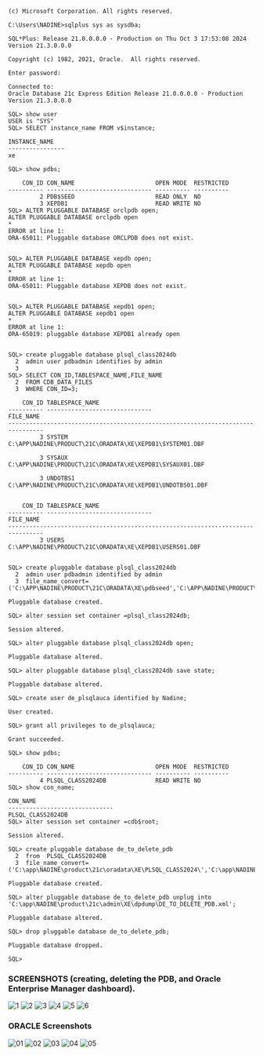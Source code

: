 
```Microsoft Windows [Version 10.0.22631.4169]
(c) Microsoft Corporation. All rights reserved.

C:\Users\NADINE>sqlplus sys as sysdba;

SQL*Plus: Release 21.0.0.0.0 - Production on Thu Oct 3 17:53:08 2024
Version 21.3.0.0.0

Copyright (c) 1982, 2021, Oracle.  All rights reserved.

Enter password:

Connected to:
Oracle Database 21c Express Edition Release 21.0.0.0.0 - Production
Version 21.3.0.0.0

SQL> show user
USER is "SYS"
SQL> SELECT instance_name FROM v$instance;

INSTANCE_NAME
----------------
xe

SQL> show pdbs;

    CON_ID CON_NAME                       OPEN MODE  RESTRICTED
---------- ------------------------------ ---------- ----------
         2 PDB$SEED                       READ ONLY  NO
         3 XEPDB1                         READ WRITE NO
SQL> ALTER PLUGGABLE DATABASE orclpdb open;
ALTER PLUGGABLE DATABASE orclpdb open
*
ERROR at line 1:
ORA-65011: Pluggable database ORCLPDB does not exist.


SQL> ALTER PLUGGABLE DATABASE xepdb open;
ALTER PLUGGABLE DATABASE xepdb open
*
ERROR at line 1:
ORA-65011: Pluggable database XEPDB does not exist.


SQL> ALTER PLUGGABLE DATABASE xepdb1 open;
ALTER PLUGGABLE DATABASE xepdb1 open
*
ERROR at line 1:
ORA-65019: pluggable database XEPDB1 already open


SQL> create pluggable database plsql_class2024db
  2  admin user pdbadmin identifies by admin
  3
SQL> SELECT CON_ID,TABLESPACE_NAME,FILE_NAME
  2  FROM CDB_DATA_FILES
  3  WHERE CON_ID=3;

    CON_ID TABLESPACE_NAME
---------- ------------------------------
FILE_NAME
--------------------------------------------------------------------------------
         3 SYSTEM
C:\APP\NADINE\PRODUCT\21C\ORADATA\XE\XEPDB1\SYSTEM01.DBF

         3 SYSAUX
C:\APP\NADINE\PRODUCT\21C\ORADATA\XE\XEPDB1\SYSAUX01.DBF

         3 UNDOTBS1
C:\APP\NADINE\PRODUCT\21C\ORADATA\XE\XEPDB1\UNDOTBS01.DBF


    CON_ID TABLESPACE_NAME
---------- ------------------------------
FILE_NAME
--------------------------------------------------------------------------------
         3 USERS
C:\APP\NADINE\PRODUCT\21C\ORADATA\XE\XEPDB1\USERS01.DBF


SQL> create pluggable database plsql_class2024db
  2  admin user pdbadmin identified by admin
  3  file_name_convert=('C:\APP\NADINE\PRODUCT\21C\ORADATA\XE\pdbseed','C:\APP\NADINE\PRODUCT\21C\ORADATA\XE\plsql_class2024');

Pluggable database created.

SQL> alter session set container =plsql_class2024db;

Session altered.

SQL> alter pluggable database plsql_class2024db open;

Pluggable database altered.

SQL> alter pluggable database plsql_class2024db save state;

Pluggable database altered.

SQL> create user de_plsqlauca identified by Nadine;

User created.

SQL> grant all privileges to de_plsqlauca;

Grant succeeded.

SQL> show pdbs;

    CON_ID CON_NAME                       OPEN MODE  RESTRICTED
---------- ------------------------------ ---------- ----------
         4 PLSQL_CLASS2024DB              READ WRITE NO
SQL> show con_name;

CON_NAME
------------------------------
PLSQL_CLASS2024DB
SQL> alter session set container =cdb$root;

Session altered.

SQL> create pluggable database de_to_delete_pdb
  2  from  PLSQL_CLASS2024DB
  3  file_name_convert=('C:\app\NADINE\product\21c\oradata\XE\PLSQL_CLASS2024\','C:\app\NADINE\product\21c\oradata\XE\de_to_delete_pdb\');

Pluggable database created.

SQL> alter pluggable database de_to_delete_pdb unplug into 'C:\app\NADINE\product\21c\admin\XE\dpdump\DE_TO_DELETE_PDB.xml';

Pluggable database altered.

SQL> drop pluggable database de_to_delete_pdb;

Pluggable database dropped.

SQL>
```
### SCREENSHOTS (creating, deleting the PDB, and Oracle Enterprise Manager dashboard).

![1](https://github.com/user-attachments/assets/373ebc6c-d403-4866-bd1e-8b3839b7630a)
![2](https://github.com/user-attachments/assets/adcbf00a-be06-4d40-a5c1-d8e41438e12b)
![3](https://github.com/user-attachments/assets/c60dc9db-7e4f-40f5-8dd3-b8b48459495f)
![4](https://github.com/user-attachments/assets/45bde1a4-2d97-4065-aee4-f5da4b3f8b67)
![5](https://github.com/user-attachments/assets/dd121be2-62a2-49cf-a5f5-82f8a782f6f4)
![6](https://github.com/user-attachments/assets/9f05260c-d80c-4873-9ecd-4bc7296f9f6a)

### ORACLE Screenshots
![01](https://github.com/user-attachments/assets/9d1b7164-b3f5-4bbf-b82a-f0fe45f347e4)
![02](https://github.com/user-attachments/assets/0c243ccf-2c3f-4a71-8fac-40d3626852e5)
![03](https://github.com/user-attachments/assets/8617a0bf-9657-435f-8a5f-a43695f78734)
![04](https://github.com/user-attachments/assets/05d9e96f-acd5-4dd9-b635-94cc1e3acda7)
![05](https://github.com/user-attachments/assets/beb69c15-3aaf-4ff8-9da9-6961151856ae)
